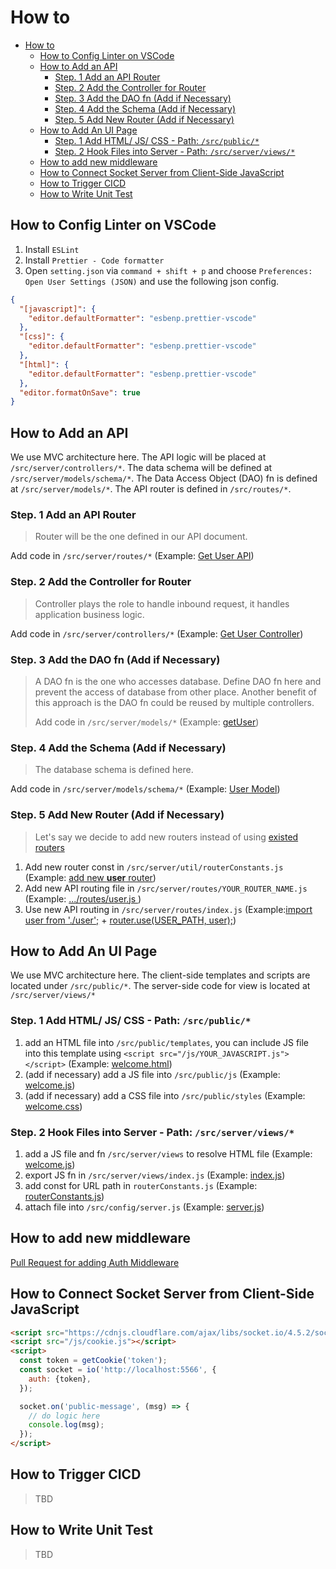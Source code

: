 # How to

- [How to](#how-to)
  - [How to Config Linter on VSCode](#how-to-config-linter-on-vscode)
  - [How to Add an API](#how-to-add-an-api)
    - [Step. 1 Add an API Router](#step-1-add-an-api-router)
    - [Step. 2 Add the Controller for Router](#step-2-add-the-controller-for-router)
    - [Step. 3 Add the DAO fn (Add if Necessary)](#step-3-add-the-dao-fn-add-if-necessary)
    - [Step. 4 Add the Schema (Add if Necessary)](#step-4-add-the-schema-add-if-necessary)
    - [Step. 5 Add New Router (Add if Necessary)](#step-5-add-new-router-add-if-necessary)
  - [How to Add An UI Page](#how-to-add-an-ui-page)
    - [Step. 1 Add HTML/ JS/ CSS - Path: `/src/public/*`](#step-1-add-html-js-css---path-srcpublic)
    - [Step. 2 Hook Files into Server - Path: `/src/server/views/*`](#step-2-hook-files-into-server---path-srcserverviews)
  - [How to add new middleware](#how-to-add-new-middleware)
  - [How to Connect Socket Server from Client-Side JavaScript](#how-to-connect-socket-server-from-client-side-javascript)
  - [How to Trigger CICD](#how-to-trigger-cicd)
  - [How to Write Unit Test](#how-to-write-unit-test)

## How to Config Linter on VSCode

1. Install `ESLint`
2. Install `Prettier - Code formatter`
3. Open `setting.json` via `command + shift + p` and choose `Preferences: Open User Settings (JSON)` and use the following json config.

```json
{
  "[javascript]": {
    "editor.defaultFormatter": "esbenp.prettier-vscode"
  },
  "[css]": {
    "editor.defaultFormatter": "esbenp.prettier-vscode"
  },
  "[html]": {
    "editor.defaultFormatter": "esbenp.prettier-vscode"
  },
  "editor.formatOnSave": true
}
```

## How to Add an API

We use MVC architecture here. The API logic will be placed at `/src/server/controllers/*`. The data schema will be defined at `/src/server/models/schema/*`. The Data Access Object (DAO) fn is defined at `/src/server/models/*`. The API router is defined in `/src/routes/*`.

### Step. 1 Add an API Router

> Router will be the one defined in our API document.

Add code in `/src/server/routes/*` (Example: [Get User API](https://github.com/cmusv-fse/f22-ESN-SB1/blob/f9e73f92897f5c3ba83db2a538b19b29393773df/src/server/routes/user.js#L13))

### Step. 2 Add the Controller for Router

> Controller plays the role to handle inbound request, it handles application business logic.

Add code in `/src/server/controllers/*` (Example: [Get User Controller](https://github.com/cmusv-fse/f22-ESN-SB1/blob/f9e73f92897f5c3ba83db2a538b19b29393773df/src/server/controllers/user.js#L3-L31))

### Step. 3 Add the DAO fn (Add if Necessary)

> A DAO fn is the one who accesses database. Define DAO fn here and prevent the access of database from other place. Another benefit of this approach is the DAO fn could be reused by multiple controllers.
>
> Add code in `/src/server/models/*` (Example: [getUser](https://github.com/cmusv-fse/f22-ESN-SB1/blob/f9e73f92897f5c3ba83db2a538b19b29393773df/src/server/models/user.js#L15-L26))

### Step. 4 Add the Schema (Add if Necessary)

> The database schema is defined here.

Add code in `/src/server/models/schema/*` (Example: [User Model](https://github.com/cmusv-fse/f22-ESN-SB1/blob/f9e73f92897f5c3ba83db2a538b19b29393773df/src/server/models/schema/user.js))

### Step. 5 Add New Router (Add if Necessary)

> Let's say we decide to add new routers instead of using [existed routers](https://github.com/cmusv-fse/f22-ESN-SB1/blob/f9e73f92897f5c3ba83db2a538b19b29393773df/src/server/util/routerConstants.js#L1-L3)

1. Add new router const in `/src/server/util/routerConstants.js` (Example: [add new **user** router](https://github.com/cmusv-fse/f22-ESN-SB1/blob/f9e73f92897f5c3ba83db2a538b19b29393773df/src/server/util/routerConstants.js#L3))
2. Add new API routing file in `/src/server/routes/YOUR_ROUTER_NAME.js` (Example: [.../routes/user.js ](https://github.com/cmusv-fse/f22-ESN-SB1/blob/f9e73f92897f5c3ba83db2a538b19b29393773df/src/server/routes/user.js))
3. Use new API routing in `/src/server/routes/index.js` (Example:[import user from './user';](https://github.com/cmusv-fse/f22-ESN-SB1/blob/f9e73f92897f5c3ba83db2a538b19b29393773df/src/server/routes/index.js#L6) + [router.use(USER_PATH, user);](https://github.com/cmusv-fse/f22-ESN-SB1/blob/f9e73f92897f5c3ba83db2a538b19b29393773df/src/server/routes/index.js#L15))

## How to Add An UI Page

We use MVC architecture here. The client-side templates and scripts are located under `/src/public/*`. The server-side code for view is located at `/src/server/views/*`

### Step. 1 Add HTML/ JS/ CSS - Path: `/src/public/*`

1. add an HTML file into `/src/public/templates`, you can include JS file into this template using `<script src="/js/YOUR_JAVASCRIPT.js"></script>` (Example: [welcome.html](https://github.com/cmusv-fse/f22-ESN-SB1/blob/f9e73f92897f5c3ba83db2a538b19b29393773df/src/public/templates/welcome.html))
2. (add if necessary) add a JS file into `/src/public/js` (Example: [welcome.js](https://github.com/cmusv-fse/f22-ESN-SB1/blob/f9e73f92897f5c3ba83db2a538b19b29393773df/src/public/js/welcome.js))
3. (add if necessary) add a CSS file into `/src/public/styles` (Example: [welcome.css](https://github.com/cmusv-fse/f22-ESN-SB1/blob/f9e73f92897f5c3ba83db2a538b19b29393773df/src/public/styles/welcome.css))

### Step. 2 Hook Files into Server - Path: `/src/server/views/*`

1. add a JS file and fn `/src/server/views` to resolve HTML file (Example: [welcome.js](https://github.com/cmusv-fse/f22-ESN-SB1/blob/f9e73f92897f5c3ba83db2a538b19b29393773df/src/server/views/welcome.js))
2. export JS fn in `/src/server/views/index.js` (Example: [index.js](https://github.com/cmusv-fse/f22-ESN-SB1/blob/f9e73f92897f5c3ba83db2a538b19b29393773df/src/server/views/index.js))
3. add const for URL path in `routerConstants.js` (Example: [routerConstants.js](https://github.com/cmusv-fse/f22-ESN-SB1/blob/f9e73f92897f5c3ba83db2a538b19b29393773df/src/server/util/routerConstants.js#L7))
4. attach file into `/src/config/server.js` (Example: [server.js](https://github.com/cmusv-fse/f22-ESN-SB1/blob/f9e73f92897f5c3ba83db2a538b19b29393773df/src/config/server.js#L23))

## How to add new middleware

[Pull Request for adding Auth Middleware](https://github.com/cmusv-fse/f22-ESN-SB1/pull/74)

## How to Connect Socket Server from Client-Side JavaScript

```html
<script src="https://cdnjs.cloudflare.com/ajax/libs/socket.io/4.5.2/socket.io.js"></script>
<script src="/js/cookie.js"></script>
<script>
  const token = getCookie('token');
  const socket = io('http://localhost:5566', {
    auth: {token},
  });

  socket.on('public-message', (msg) => {
    // do logic here
    console.log(msg);
  });
</script>
```

## How to Trigger CICD

> TBD

## How to Write Unit Test

> TBD
